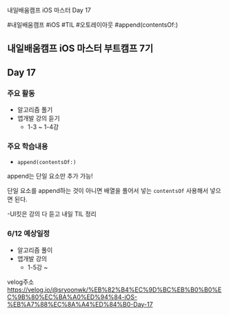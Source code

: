 
내일배움캠프 iOS 마스터 Day 17


#내일배움캠프 #iOS #TIL #오토레이아웃 #append(contentsOf:)


## 내일배움캠프 iOS 마스터 부트캠프 7기

## Day 17

### 주요 활동
- 알고리즘 풀기
- 앱개발 강의 듣기
    + 1-3 ~ 1-4강

### 주요 학습내용

- `append(contentsOf:)`

append는 단일 요소만 추가 가능!

단일 요소를 append하는 것이 아니면 배열을 풀어서 넣는 `contentsOf` 사용해서 넣으면 된다.


-UI킷은 강의 다 듣고 내일 TIL 정리


### 6/12 예상일정

- 알고리즘 풀이
- 앱개발 강의
    + 1-5강 ~ 

velog주소
https://velog.io/@sryoonwk/%EB%82%B4%EC%9D%BC%EB%B0%B0%EC%9B%80%EC%BA%A0%ED%94%84-iOS-%EB%A7%88%EC%8A%A4%ED%84%B0-Day-17